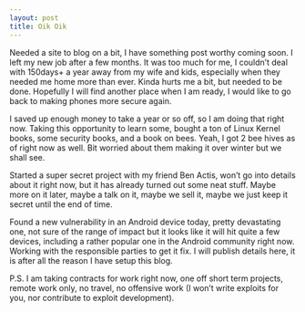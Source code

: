 ```yaml
---
layout: post
title: Oik Oik
---
```


Needed a site to blog on a bit, I have something post worthy coming soon.  I left my new job after a few months. It was too much for me, I couldn’t deal with 150days+ a year away from my wife and kids, especially when they needed me home more than ever. Kinda hurts me a bit, but needed to be done. Hopefully I will find another place when I am ready, I would like to go back to making phones more secure again. 

I saved up enough money to take a year or so off, so I am doing that right now. Taking this opportunity to learn some, bought a ton of Linux Kernel books, some security books, and a book on bees. Yeah, I got 2 bee hives as of right now as well. Bit worried about them making it over winter but we shall see.

Started a super secret project with my friend Ben Actis, won’t go into details about it right now, but it has already turned out some neat stuff. Maybe more on it later, maybe a talk on it, maybe we sell it, maybe we just keep it secret until the end of time.

Found a new vulnerability in an Android device today, pretty devastating one, not sure of the range of impact but it looks like it will hit quite a few devices, including a rather popular one in the Android community right now. Working with the responsible parties to get it fix. I will publish details here, it is after all the reason I have setup this blog.

P.S. I am taking contracts for work right now, one off short term projects, remote work only, no travel, no offensive work (I won’t write exploits for you, nor contribute to exploit development).

